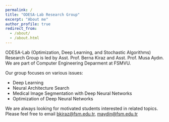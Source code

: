 ```yaml
---
permalink: /
title: "ODESA-Lab Research Group"
excerpt: "About me"
author_profile: true
redirect_from: 
  - /about/
  - /about.html
---
```


ODESA-Lab (Optimization, Deep Learning, and Stochastic Algorithms) Research Group is led by Asst. Prof. Berna Kiraz and Asst. Prof. Musa Aydın. We are part of Computer Engineering Deparment at FSMVU.

Our group focuses on various issues:

<ul>
  <li>Deep Learning</li>
  <li>Neural Architecture Search</li>
  <li>Medical Image Segmentation with Deep Neural Networks</li>
  <li>Optimization of Deep Neural Networks</li>
</ul>

We are always looking for motivated students interested in related topics. Please feel free to email <bkiraz@fsm.edu.tr>, <maydin@fsm.edu.tr> 